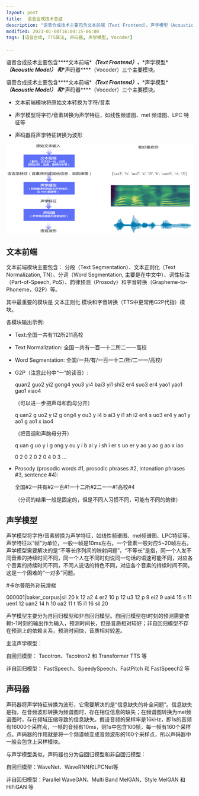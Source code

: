 ```yaml
---
layout: post
title:  语音合成技术总结
description: "语音合成技术主要包含文本前端（Text Frontend）、声学模型（Acoustic Model） 和声码器（Vocoder）三个主要模块。"
modified: 2023-01-08T16:00:15-06:00
tags: [语音合成, TTS算法, 声码器, 声学模型, Vocoder] 

---
```




语音合成技术主要包含***\*文本前端\****（Text Frontend）、***\*声学模型\****（Acoustic Model） 和***\*声码器\****（Vocoder）三个主要模块。

<!-- more -->



语音合成技术主要包含***\*文本前端\****（Text Frontend）、***\*声学模型\****（Acoustic Model） 和***\*声码器\****（Vocoder）三个主要模块。

 

- 文本前端模块将原始文本转换为字符/音素

- 声学模型将字符/音素转换为声学特征，如线性频谱图、mel 频谱图、LPC 特征等

- 声码器将声学特征转换为波形

 

 ![语音合成基本流程图](/images/00/tts_0108.png)



## **文本前端**

文本前端模块主要包含： 分段（Text Segmentation）、文本正则化（Text Normalization, TN）、分词（Word Segmentation, 主要是在中文中）、词性标注（Part-of-Speech, PoS）、韵律预测（Prosody）和字音转换（Grapheme-to-Phoneme，G2P）等。

 其中最重要的模块是 文本正则化 模块和字音转换（TTS中更常用G2P代指）模块。

 各模块输出示例:

- Text:全国一共有112所211高校

- Text Normalization: 全国一共有一百一十二所二一一高校

- Word Segmentation: 全国/一共/有/一百一十二/所/二一一/高校/

- G2P（注意此句中“一”的读音）:

  quan2 guo2 yi2 gong4 you3 yi4 bai3 yi1 shi2 er4 suo3 er4 yao1 yao1 gao1 xiao4

  （可以进一步把声母和韵母分开）

  q uan2 g uo2 y i2 g ong4 y ou3 y i4 b ai3 y i1 sh i2 er4 s uo3 er4 y ao1 y ao1 g ao1 x iao4

  （把音调和声韵母分开）

  q uan g uo y i g ong y ou y i b ai y i sh i er s uo er y ao y ao g ao x iao

  0 2 0 2 0 2 0 4 0 3 ...

- Prosody (prosodic words #1, prosodic phrases #2, intonation phrases #3, sentence #4):

  全国#2一共有#2一百#1一十二所#2二一一#1高校#4

  （分词的结果一般是固定的，但是不同人习惯不同，可能有不同的韵律）

## **声学模型**

声学模型将字符/音素转换为声学特征，如线性频谱图、mel频谱图、LPC特征等。声学特征以“帧”为单位，一般一帧是10ms左右，一个音素一般对应5~20帧左右。声学模型需要解决的是“不等长序列间的映射问题”，“不等长”是指，同一个人发不同音素的持续时间不同，同一个人在不同时刻说同一句话的语速可能不同，对应各个音素的持续时间不同，不同人说话的特色不同，对应各个音素的持续时间不同。这是一个困难的“一对多”问题。

\#卡尔普陪外孙玩滑梯

000001|baker_corpus|sil 20 k 12 a2 4 er2 10 p 12 u3 12 p 9 ei2 9 uai4 15 s 11 uen1 12 uan2 14 h 10 ua2 11 t 15 i1 16 sil 20

声学模型主要分为自回归模型和非自回归模型。自回归模型在t时刻的预测需要依赖t-1时刻的输出作为输入，预测时间长，但是音质相对较好；非自回归模型不存在预测上的依赖关系，预测时间快，音质相对较差。

主流声学模型：

自回归模型： Tacotron、Tacotron2 和 Transformer TTS 等

非自回归模型： FastSpeech、SpeedySpeech、FastPitch 和 FastSpeech2 等

## **声码器**

声码器将声学特征转换为波形，它需要解决的是“信息缺失的补全问题”。信息缺失是指，在音频波形转换为频谱图时，存在相位信息的缺失；在频谱图转换为mel频谱图时，存在频域压缩导致的信息缺失。假设音频的采样率是16kHz，即1s的音频有16000个采样点，一帧的音频有10ms，则1s中包含100帧，每一帧有160个采样点。声码器的作用就是将一个频谱帧变成音频波形的160个采样点，所以声码器中一般会包含上采样模块。

与声学模型类似，声码器也分为自回归模型和非自回归模型：

自回归模型：WaveNet、WaveRNN和LPCNet等

非自回归模型：Parallel WaveGAN、Multi Band MelGAN、Style MelGAN 和 HiFiGAN 等

